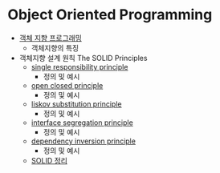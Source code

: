 # Object Oriented Programming
- [객체 지향 프로그래밍](https://hyelie.tistory.com/entry/%EA%B0%9D%EC%B2%B4%EC%A7%80%ED%96%A5-%ED%94%84%EB%A1%9C%EA%B7%B8%EB%9E%98%EB%B0%8D-Object-Oriented-Programming)
    - 객체지향의 특징
- 객체지향 설계 원칙 The SOLID Principles
    - [single responsibility principle](https://hyelie.tistory.com/entry/OOP-SOLID-Single-Responsibility-Principle)
        - 정의 및 예시
    - [open closed principle](https://hyelie.tistory.com/entry/OOP-SOLID-Open-Closed-Principle)
        - 정의 및 예시
    - [liskov substitution principle](https://hyelie.tistory.com/entry/OOP-SOLID-Liskov-Substitution-Principle)
        - 정의 및 예시
    - [interface segregation principle](https://hyelie.tistory.com/entry/OOP-SOLID-Interface-Segregation-Principle)
        - 정의 및 예시
    - [dependency inversion principle](https://hyelie.tistory.com/entry/OOP-SOLID-Dependency-Inversion-Principle)
        - 정의 및 예시
    - [SOLID 정리](https://hyelie.tistory.com/entry/OOP-SOLID-%EC%A0%95%EB%A6%AC)